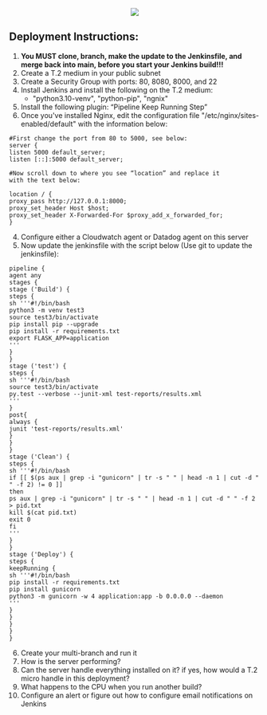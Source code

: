<p align="center">
<img src="https://github.com/kura-labs-org/kuralabs_deployment_1/blob/main/Kuralogo.png">
</p>

## Deployment Instructions:
1. **You MUST clone, branch, make the update to the Jenkinsfile, and merge back into main, before you start your Jenkins build!!!** 
2.  Create a T.2 medium in your public subnet
3. Create a Security Group with ports: 80, 8080, 8000, and 22
4. Install Jenkins and install the following on the T.2 medium:
    - "python3.10-venv", "python-pip", "ngnix" 
5. Install the following plugin: “Pipeline Keep Running Step”
6. Once you've installed Nginx, edit the configuration file "/etc/nginx/sites-enabled/default" with the information below:
```
#First change the port from 80 to 5000, see below:
server {
listen 5000 default_server;
listen [::]:5000 default_server;

#Now scroll down to where you see “location” and replace it
with the text below:

location / {
proxy_pass http://127.0.0.1:8000;
proxy_set_header Host $host;
proxy_set_header X-Forwarded-For $proxy_add_x_forwarded_for;
}

```
4. Configure either a Cloudwatch agent or Datadog agent on this server
5. Now update the jenkinsfile with the script below (Use git to update the jenkinsfile): 
```
pipeline {
agent any
stages {
stage ('Build') {
steps {
sh '''#!/bin/bash
python3 -m venv test3
source test3/bin/activate
pip install pip --upgrade
pip install -r requirements.txt
export FLASK_APP=application
'''
}
}
stage ('test') {
steps {
sh '''#!/bin/bash
source test3/bin/activate
py.test --verbose --junit-xml test-reports/results.xml
'''
}
post{
always {
junit 'test-reports/results.xml'
}
}
}
stage ('Clean') {
steps {
sh '''#!/bin/bash
if [[ $(ps aux | grep -i "gunicorn" | tr -s " " | head -n 1 | cut -d " " -f 2) != 0 ]]
then
ps aux | grep -i "gunicorn" | tr -s " " | head -n 1 | cut -d " " -f 2 > pid.txt
kill $(cat pid.txt)
exit 0
fi
'''
}
}
stage ('Deploy') {
steps {
keepRunning {
sh '''#!/bin/bash
pip install -r requirements.txt
pip install gunicorn
python3 -m gunicorn -w 4 application:app -b 0.0.0.0 --daemon
'''
}
}
}
}
}
```
6. Create your multi-branch and run it
7. How is the server performing?
8. Can the server handle everything installed on it? if yes, how would a T.2 micro handle in this deployment? 
9. What happens to the CPU when you run another build?
10. Configure an alert or figure out how to configure email notifications on Jenkins
